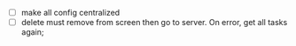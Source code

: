
- [ ] make all config centralized
- [ ] delete must remove from screen then go to server. On error, get all tasks again;
